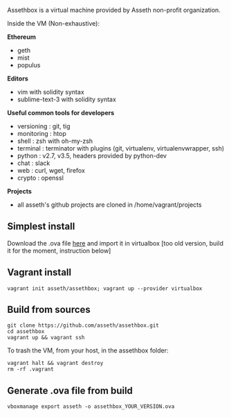 Assethbox is a virtual machine provided by Asseth non-profit organization.

Inside the VM (Non-exhaustive):

**Ethereum**

* geth
* mist
* populus

**Editors**

* vim with solidity syntax
* sublime-text-3 with solidity syntax

**Useful common tools for developers**

* versioning : git, tig
* monitoring : htop
* shell : zsh with oh-my-zsh
* terminal : terminator with plugins (git, virtualenv, virtualenvwrapper, ssh)
* python : v2.7, v3.5, headers provided by python-dev
* chat : slack
* web : curl, wget, firefox
* crypto : openssl

**Projects**

* all asseth's github projects are cloned in /home/vagrant/projects


## Simplest install

Download the .ova file  [here](https://s3-eu-west-1.amazonaws.com/assethbox/assethbox-1.ova) and import it in virtualbox
[too old version, build it for the moment, instruction below]

## Vagrant install

    vagrant init asseth/assethbox; vagrant up --provider virtualbox

## Build from sources

    git clone https://github.com/asseth/assethbox.git
    cd assethbox
    vagrant up && vagrant ssh

To trash the VM, from your host, in the assethbox folder:

    vagrant halt && vagrant destroy
    rm -rf .vagrant

## Generate .ova file from build

    vboxmanage export asseth -o assethbox_YOUR_VERSION.ova
